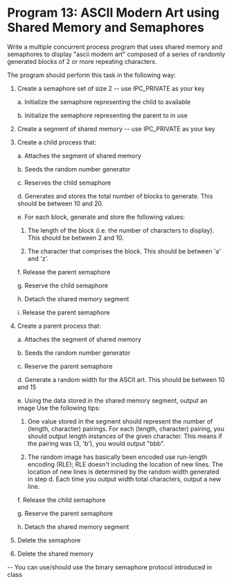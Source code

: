 # Program 13: ASCII Modern Art using Shared Memory and Semaphores

Write a multiple concurrent process program that uses shared memory and semaphores to display "ascii modern art" composed of a series of randomly generated blocks of 2 or more repeating characters.

The program should perform this task in the following way:

1. Create a semaphore set of size 2 -- use IPC_PRIVATE as your key

   a. Initialize the semaphore representing the child to available
   
   b. Initialize the semaphore representing the parent to in use

2. Create a segment of shared memory -- use IPC_PRIVATE as your key

3. Create a child process that:

   a. Attaches the segment of shared memory
   
   b. Seeds the random number generator
   
   c. Reserves the child semaphore
   
   d. Generates and stores the total number of blocks to generate. This should be between 10 and 20.
      
   e. For each block, generate and store the following values:
      1. The length of the block (i.e. the number of characters to display). This should be between 2 and 10.
         
      2. The character that comprises the block. This should be between 'a' and 'z'.
         
   f. Release the parent semaphore
   
   g. Reserve the child semaphore
   
   h. Detach the shared memory segment
   
   i. Release the parent semaphore

4. Create a parent process that:

   a. Attaches the segment of shared memory
   
   b. Seeds the random number generator
   
   c. Reserve the parent semaphore
   
   d. Generate a random width for the ASCII art.
      This should be between 10 and 15
      
   e. Using the data stored in the shared memory segment, output an image
      Use the following tips:
      1. One value stored in the segment should represent the number of (length, character) pairings. For each (length, character) pairing, you should output length instances of the given character. This means if the pairing was (3, 'b'), you would output "bbb".
      
      2. The random image has basically been encoded use run-length encoding (RLE); RLE doesn't including the location of new lines. The location of new lines is determined by the random width generated in step d. Each time you output width total characters, output a new line.
      
   f. Release the child semaphore
   
   g. Reserve the parent semaphore
   
   h. Detach the shared memory segment

5. Delete the semaphore

6. Delete the shared memory

-- You can use/should use the binary semaphore protocol introduced in class
